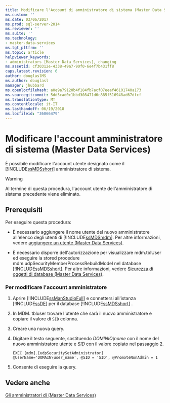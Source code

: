 ```yaml
---
title: Modificare l'Account di amministratore di sistema (Master Data Services) | Documenti Microsoft
ms.custom: ''
ms.date: 03/06/2017
ms.prod: sql-server-2014
ms.reviewer: ''
ms.suite: ''
ms.technology:
- master-data-services
ms.tgt_pltfrm: ''
ms.topic: article
helpviewer_keywords:
- administrators [Master Data Services], changing
ms.assetid: cf30312e-4338-49a7-90f0-6e4f7b431ff8
caps.latest.revision: 6
author: douglaslMS
ms.author: douglasl
manager: jhubbard
ms.openlocfilehash: a0e9a79120b4f184fb7acf07eeaf46101740a173
ms.sourcegitcommit: 5dd5cad0c1bbd308471d6c885f516948ad67dfcf
ms.translationtype: MT
ms.contentlocale: it-IT
ms.lasthandoff: 06/19/2018
ms.locfileid: "36066479"
---
```

# <a name="change-the-system-administrator-account-master-data-services"></a>Modificare l'account amministratore di sistema (Master Data Services)
  È possibile modificare l'account utente designato come il [!INCLUDE[ssMDSshort](../includes/ssmdsshort-md.md)] amministratore di sistema.  
  
> [!WARNING]  
>  Al termine di questa procedura, l'account utente dell'amministratore di sistema precedente viene eliminato.  
  
## <a name="prerequisites"></a>Prerequisiti  
 Per eseguire questa procedura:  
  
-   È necessario aggiungere il nome utente del nuovo amministratore all'elenco degli utenti di [!INCLUDE[ssMDSmdm](../includes/ssmdsmdm-md.md)]. Per altre informazioni, vedere [aggiungere un utente &#40;Master Data Services&#41;](add-a-user-master-data-services.md).  
  
-   È necessario disporre dell'autorizzazione per visualizzare mdm.tblUser ed eseguire la stored procedure mdm.udpSecurityMemberProcessRebuildModel nel database [!INCLUDE[ssMDSshort](../includes/ssmdsshort-md.md)]. Per altre informazioni, vedere [Sicurezza di oggetti di database &#40;Master Data Services&#41;](../../2014/master-data-services/database-object-security-master-data-services.md).  
  
### <a name="to-change-the-administrator-account"></a>Per modificare l'account amministratore  
  
1.  Aprire [!INCLUDE[ssManStudioFull](../includes/ssmanstudiofull-md.md)] e connettersi all'istanza [!INCLUDE[ssDE](../includes/ssde-md.md)] per il database [!INCLUDE[ssMDSshort](../includes/ssmdsshort-md.md)] .  
  
2.  In MDM. tbluser trovare l'utente che sarà il nuovo amministratore e copiare il valore di `SID` colonna.  
  
3.  Creare una nuova query.  
  
4.  Digitare il testo seguente, sostituendo *DOMINIO\nome* con il nome del nuovo amministratore utente e *SID* con il valore copiato nel passaggio 2.  
  
    ```  
    EXEC [mdm].[udpSecuritySetAdministrator] @UserName='DOMAIN\user_name', @SID = 'SID', @PromoteNonAdmin = 1  
    ```  
  
5.  Consente di eseguire la query.  
  
## <a name="see-also"></a>Vedere anche  
 [Gli amministratori di &#40;Master Data Services&#41;](../../2014/master-data-services/administrators-master-data-services.md)  
  
  
